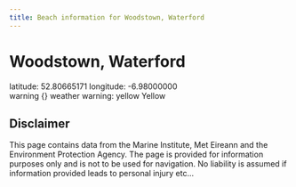 ```yaml
---
title: Beach information for Woodstown, Waterford
---
```

# Woodstown, Waterford 

<div class="location-info">latitude: 52.80665171 longitude: -6.98000000</div>
<div class="met-eireann-warnings"><span class="material-icons {}-warning">warning</span>&nbsp;{} weather warning: yellow Yellow&nbsp;</div>
<div></div>

## Disclaimer

This page contains data from the Marine Institute, 
Met Eireann and the Environment Protection Agency. The page is provided for
information purposes only and is not to be used for navigation. No liability 
is assumed if information provided leads to personal injury etc...